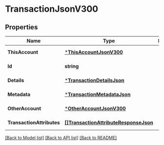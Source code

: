 # TransactionJsonV300

## Properties
Name | Type | Description | Notes
------------ | ------------- | ------------- | -------------
**ThisAccount** | [***ThisAccountJsonV300**](ThisAccountJsonV300.md) |  | [default to null]
**Id** | **string** |  | [default to null]
**Details** | [***TransactionDetailsJson**](TransactionDetailsJSON.md) |  | [default to null]
**Metadata** | [***TransactionMetadataJson**](TransactionMetadataJSON.md) |  | [default to null]
**OtherAccount** | [***OtherAccountJsonV300**](OtherAccountJsonV300.md) |  | [default to null]
**TransactionAttributes** | [**[]TransactionAttributeResponseJson**](TransactionAttributeResponseJson.md) |  | [default to null]

[[Back to Model list]](../README.md#documentation-for-models) [[Back to API list]](../README.md#documentation-for-api-endpoints) [[Back to README]](../README.md)


